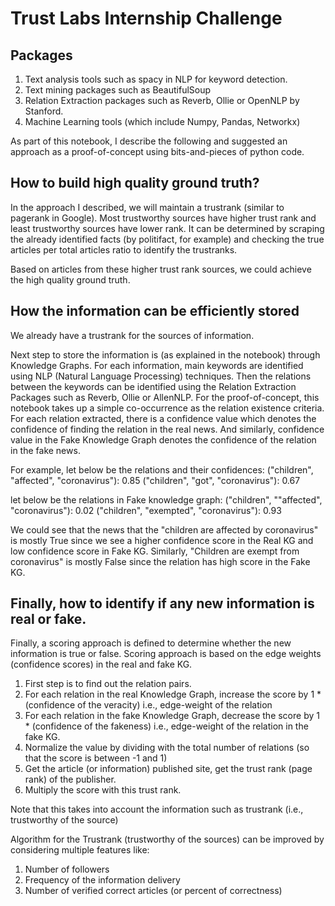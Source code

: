 # Trust Labs Internship Challenge

## Packages
1. Text analysis tools such as spacy in NLP for keyword detection.
2. Text mining packages such as BeautifulSoup
3. Relation Extraction packages such as Reverb, Ollie or OpenNLP by Stanford.
4. Machine Learning tools (which include Numpy, Pandas, Networkx)

As part of this notebook, I describe the following and suggested an approach as a proof-of-concept using bits-and-pieces of python code.

## How to build high quality ground truth?
In the approach I described, we will maintain a trustrank (similar to pagerank in Google). Most trustworthy sources have higher trust rank and least trustworthy sources have lower rank. It can be determined by scraping the already identified facts (by politifact, for example) and checking the true articles per total articles ratio to identify the trustranks.

Based on articles from these higher trust rank sources, we could achieve the high quality ground truth.

## How the information can be efficiently stored
We already have a trustrank for the sources of information.

Next step to store the information is (as explained in the notebook) through Knowledge Graphs. For each information, main keywords are identified using NLP (Natural Language Processing) techniques. Then the relations between the keywords can be identified using the Relation Extraction Packages such as Reverb, Ollie or AllenNLP. For the proof-of-concept, this notebook takes up a simple co-occurrence as the relation existence criteria. For each relation extracted, there is a confidence value which denotes the confidence of finding the relation in the real news. And similarly, confidence value in the Fake Knowledge Graph denotes the confidence of the relation in the fake news.

For example, let below be the relations and their confidences:
("children", "affected", "coronavirus"): 0.85
("children", "got", "coronavirus"): 0.67

let below be the relations in Fake knowledge graph:
("children", ""affected", "coronavirus"): 0.02
("children", "exempted", "coronavirus"): 0.93

We could see that the news that the "children are affected by coronavirus" is mostly True since we see a higher confidence score in the Real KG and low confidence score in Fake KG. Similarly, "Children are exempt from coronavirus" is mostly False since the relation has high score in the Fake KG.

## Finally, how to identify if any new information is real or fake.

Finally, a scoring approach is defined to determine whether the new information is true or false. Scoring approach is based on the edge weights (confidence scores) in the real and fake KG. 

1. First step is to find out the relation pairs.
2. For each relation in the real Knowledge Graph, increase the score by 1 * (confidence of the veracity) i.e., edge-weight of the relation
3. For each relation in the fake Knowledge Graph, decrease the score by 1 * (confidence of the fakeness) i.e., edge-weight of the relation in the fake KG.
4. Normalize the value by dividing with the total number of relations (so that the score is between -1 and 1)
5. Get the article (or information) published site, get the trust rank (page rank) of the publisher.
6. Multiply the score with this trust rank.

Note that this takes into account the information such as trustrank (i.e., trustworthy of the source)

Algorithm for the Trustrank (trustworthy of the sources) can be improved by considering multiple features like:
1. Number of followers
2. Frequency of the information delivery
3. Number of verified correct articles (or percent of correctness)
